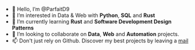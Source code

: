 - 👋 Hello, I’m @ParfaitD9
- 👀 I’m interested in Data & Web with **Python**, **SQL** and **Rust**
- 🌱 I’m currently learning **Rust** and **Software Development Design Patterns**
- 💞️ I’m looking to collaborate on **Data**, **Web** and **Automation** projects.
- 📫 Don't just rely on Github. Discover my best projects by leaving a [mail](mailto:pdetchenou@gmail.com)

<!---
ParfaitD9/ParfaitD9 is a ✨ special ✨ repository because its `README.md` (this file) appears on your GitHub profile.
You can click the Preview link to take a look at your changes.
--->
